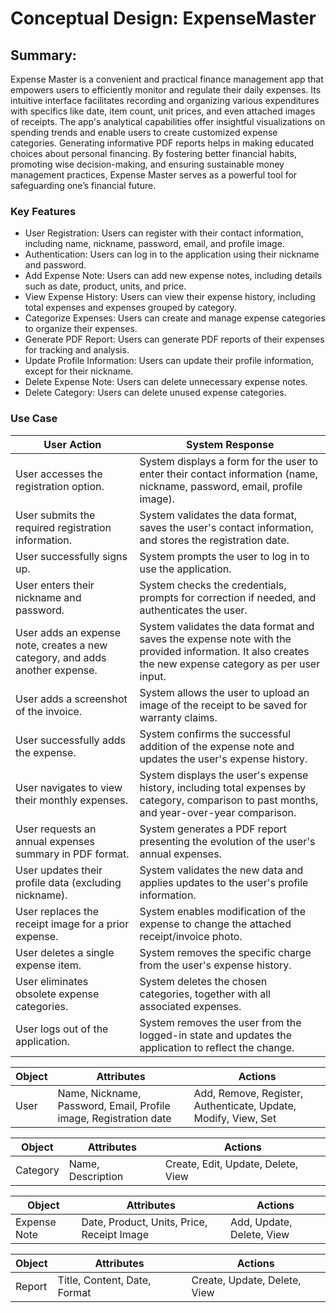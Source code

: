 # Conceptual Design: ExpenseMaster

## Summary: 
Expense Master is a convenient and practical finance management app that empowers users to efficiently monitor and regulate their daily expenses. Its intuitive interface facilitates recording and organizing various expenditures with specifics like date, item count, unit prices, and even attached images of receipts. The app's analytical capabilities offer insightful visualizations on spending trends and enable users to create customized expense categories. Generating informative PDF reports helps in making educated choices about personal financing. By fostering better financial habits, promoting wise decision-making, and ensuring sustainable money management practices, Expense Master serves as a powerful tool for safeguarding one’s financial future.


### Key Features

- User Registration: Users can register with their contact information, including name, nickname, password, email, and profile image.
- Authentication: Users can log in to the application using their nickname and password.
- Add Expense Note: Users can add new expense notes, including details such as date, product, units, and price.
- View Expense History: Users can view their expense history, including total expenses and expenses grouped by category.
- Categorize Expenses: Users can create and manage expense categories to organize their expenses.
- Generate PDF Report: Users can generate PDF reports of their expenses for tracking and analysis.
- Update Profile Information: Users can update their profile information, except for their nickname.
- Delete Expense Note: Users can delete unnecessary expense notes.
- Delete Category: Users can delete unused expense categories.

### Use Case 


| **User Action**                                     | **System Response**                                                                                                      |
|-----------------------------------------------------|----------------------------------------------------------------------------------------------------------------          |
| User accesses the registration option.              | System displays a form for the user to enter their contact information (name, nickname, password, email, profile image). |
| User submits the required registration information.| System validates the data format, saves the user's contact information, and stores the registration date.                 |
| User successfully signs up.                        | System prompts the user to log in to use the application.                                                                 |
| User enters their nickname and password.           | System checks the credentials, prompts for correction if needed, and authenticates the user.                              |
| User adds an expense note, creates a new category, and adds another expense.| System validates the data format and saves the expense note with the provided information. It also creates the new expense category as per user input.                                                                                                                                          |
| User adds a screenshot of the invoice.             | System allows the user to upload an image of the receipt to be saved for warranty claims.                                 |
| User successfully adds the expense.                | System confirms the successful addition of the expense note and updates the user's expense history.                       |
| User navigates to view their monthly expenses.     | System displays the user's expense history, including total expenses by category, comparison to past months, and year-over-year comparison.                                                                                                                                                                      |
| User requests an annual expenses summary in PDF format.| System generates a PDF report presenting the evolution of the user's annual expenses.                                 |
| User updates their profile data (excluding nickname).| System validates the new data and applies updates to the user's profile information.                                    |
| User replaces the receipt image for a prior expense.| System enables modification of the expense to change the attached receipt/invoice photo.                                 |
| User deletes a single expense item.                | System removes the specific charge from the user's expense history.                                                       |
| User eliminates obsolete expense categories.       | System deletes the chosen categories, together with all associated expenses.                                              |
| User logs out of the application.                  | System removes the user from the logged-in state and updates the application to reflect the change.                       |


| **Object**                            | **Attributes**                                                         |**Actions**                                                      |
|---------------------------------------|------------------------------------------------------------------------|-----------------------------------------------------------------|
| User                                  | Name, Nickname, Password, Email, Profile image, Registration date	     |Add, Remove, Register, Authenticate, Update, Modify, View, Set   |


| **Object**                            | **Attributes**                                                         |**Actions**                                                      |
|---------------------------------------|------------------------------------------------------------------------|-----------------------------------------------------------------|
| Category                              | Name, Description                                                      | Create, Edit, Update, Delete, View                              |

| **Object** | **Attributes** | **Actions** |
|------------|----------------|-------------|
| Expense Note  | Date, Product, Units, Price, Receipt Image | Add, Update, Delete, View |



| **Object** | **Attributes** | **Actions** |
|------------|----------------|-------------|
| Report     | Title, Content, Date, Format | Create, Update, Delete, View |



